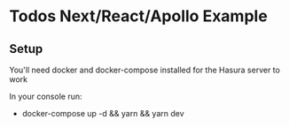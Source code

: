 # Todos Next/React/Apollo Example

## Setup

You'll need docker and docker-compose installed for the Hasura server to work

In your console run:

- docker-compose up -d && yarn && yarn dev
